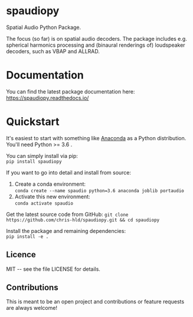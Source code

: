 # spaudiopy
Spatial Audio Python Package.

The focus (so far) is on spatial audio decoders.
The package includes e.g. spherical harmonics processing and (binaural renderings of) loudspeaker decoders, such as VBAP and ALLRAD.

# Documentation
You can find the latest package documentation here:  
https://spaudiopy.readthedocs.io/

# Quickstart
It's easiest to start with something like [Anaconda](https://www.anaconda.com/distribution/) as a Python distribution.
You'll need Python >= 3.6 .

You can simply install via pip:  
  `pip install spaudiopy`
  
   
If you want to go into detail and install from source:

1. Create a conda environment:  
  `conda create --name spaudio python=3.6 anaconda joblib portaudio`
2. Activate this new environment:  
  `conda activate spaudio`
  
Get the latest source code from GitHub:
  `git clone https://github.com/chris-hld/spaudiopy.git && cd spaudiopy`

Install the package and remaining dependencies:  
  `pip install -e . ` 


Licence
-------
MIT -- see the file LICENSE for details.

Contributions
-------------
This is meant to be an open project and contributions or feature requests are always welcome!
